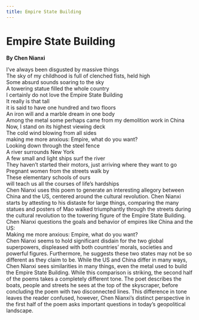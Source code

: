 ```yaml
---
title: Empire State Building
---
```

# Empire State Building
**By Chen Nianxi**

<html>
    <head>
        <link rel="stylesheet" href="stylesheet.css">
        <p></p>
    </head>
    <body>
        <div class = "poetBox">
            <div class= "flexbox-poem flexbox-item-1">
            I’ve always been disgusted by massive things<br />
            The sky of my childhood is full of clenched fists, held high<br />
            Some absurd sounds soaring to the sky<br />
            A towering statue filled the whole country<br />
            I certainly do not love the Empire State Building<br />
            It really is that tall<br />
            it is said to have one hundred and two floors<br />
            An iron will and a marble dream in one body<br />
            Among the metal some perhaps came from my demolition work in China<br />
            Now, I stand on its highest viewing deck<br />
            The cold wind blowing from all sides<br />
            making me more anxious: Empire, what do you want?<br />
            Looking down through the steel fence<br />
            A river surrounds New York<br />
            A few small and light ships surf the river<br />
            They haven’t started their motors, just arriving where they want to go<br />
            Pregnant women from the streets walk by<br />
            These elementary schools of ours<br />
            will teach us all the courses of life’s hardships<br />
            </div>
            <div class="flexbox-blurb flexbox-item-2">
                Chen Nianxi uses this poem to generate an interesting allegory between China and the US, centered around the cultural revolution. Chen Nianxi starts by attesting to his distaste for large things, comparing the many statues and posters of Mao walked triumphantly through the streets during the cultural revolution to the towering figure of the Empire State Building. Chen Nianxi questions the goals and behavior of empires like China and the US:
                <div class="quotedpoetry" > 
                Making me more anxious: Empire, what do you want?<br />
                </div>
                Chen Nianxi seems to hold significant disdain for the two global superpowers, displeased with both countries’ morals, societies and powerful figures. Furthermore, he suggests these two states may not be so different as they claim to be. While the US and China differ in many ways, Chen Nianxi sees similarities in many things, even the metal used to build the Empire State Building. While this comparison is striking, the second half of the poems takes a completely different tone. The poet describes the boats, people and streets he sees at the top of the skyscraper, before concluding the poem with two disconnected lines. This difference in tone leaves the reader confused, however, Chen Nianxi’s distinct perspective in the first half of the poem asks important questions in today’s geopolitical landscape.
            </div>
        </div>
    </body>
</html>